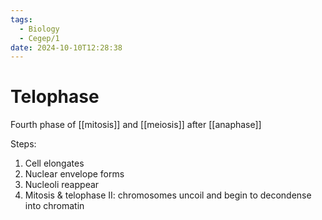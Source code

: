 ```yaml
---
tags:
  - Biology
  - Cegep/1
date: 2024-10-10T12:28:38
---
```


# Telophase

Fourth phase of [[mitosis]] and [[meiosis]] after [[anaphase]]

Steps:

1. Cell elongates
2. Nuclear envelope forms
3. Nucleoli reappear
4. Mitosis & telophase II: chromosomes uncoil and begin to decondense into chromatin